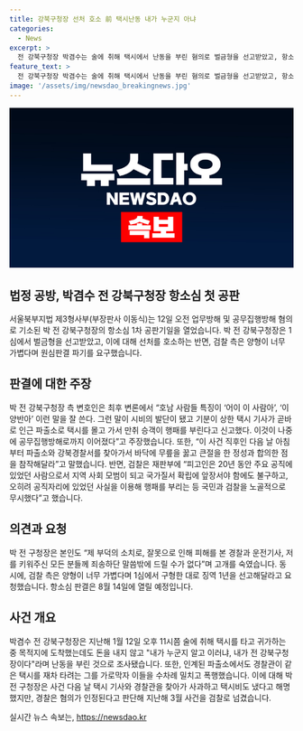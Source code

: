 ```yaml
---
title: 강북구청장 선처 호소 前 택시난동 내가 누군지 아냐
categories:
  - News
excerpt: >
  전 강북구청장 박겸수는 술에 취해 택시에서 난동을 부린 혐의로 벌금형을 선고받았고, 항소심에서 원심 형량이 무겁다며 선처를 호소했다. 판결에 불복한 쌍방이 항소를 했으며, 변호인은 사건의 발단을 설명하고 선처를 요청했다. 검찰은 양형이 가볍다며 징역 1년을 요청했고, 항소심 선고 공판은 8월 14일에 열린다. 박 전 구청장은 자괴감과 자책감을 호소하며 사건 이후 힘든 시간을 보냈다고 전했다.
feature_text: >
  전 강북구청장 박겸수는 술에 취해 택시에서 난동을 부린 혐의로 벌금형을 선고받았고, 항소심에서 원심 형량이 무겁다며 선처를 호소했다. 판결에 불복한 쌍방이 항소를 했으며, 변호인은 사건의 발단을 설명하고 선처를 요청했다. 검찰은 양형이 가볍다며 징역 1년을 요청했고, 항소심 선고 공판은 8월 14일에 열린다. 박 전 구청장은 자괴감과 자책감을 호소하며 사건 이후 힘든 시간을 보냈다고 전했다.
image: '/assets/img/newsdao_breakingnews.jpg'
---
```


<p><img src="/assets/img/newsdao_breakingnews.jpg" alt="koreaapp 속보" /></p>

<h2 data-ke-size="size26">법정 공방, 박겸수 전 강북구청장 항소심 첫 공판</h2>

<p data-ke-size="size16">서울북부지법 제3형사부(부장판사 이동식)는 12일 오전 업무방해 및 공무집행방해 혐의로 기소된 박 전 강북구청장의 항소심 1차 공판기일을 열었습니다. 박 전 강북구청장은 1심에서 벌금형을 선고받았고, 이에 대해 선처를 호소하는 반면, 검찰 측은 양형이 너무 가볍다며 원심판결 파기를 요구했습니다.</p>

<h2 data-ke-size="size26">판결에 대한 주장</h2>

<p data-ke-size="size16">박 전 강북구청장 측 변호인은 최후 변론에서 “호남 사람들 특징이 ‘어이 이 사람아’, ‘이 양반아’ 이런 말을 잘 쓴다. 그런 말이 시비의 발단이 됐고 기분이 상한 택시 기사가 곧바로 인근 파출소로 택시를 몰고 가서 만취 승객이 행패를 부린다고 신고했다. 이것이 나중에 공무집행방해로까지 이어졌다”고 주장했습니다. 또한, “이 사건 직후인 다음 날 아침부터 파출소와 강북경찰서를 찾아가서 바닥에 무릎을 꿇고 큰절을 한 정성과 합의한 점을 참작해달라”고 말했습니다. 반면, 검찰은 재판부에 “피고인은 20년 동안 주요 공직에 있었던 사람으로서 지역 사회 모범이 되고 국가질서 확립에 앞장서야 함에도 불구하고, 오히려 공직자리에 있었던 사실을 이용해 행패를 부리는 등 국민과 검찰을 노골적으로 무시했다”고 했습니다.</p>

<h2 data-ke-size="size26">의견과 요청</h2>

<p data-ke-size="size16">박 전 구청장은 본인도 “제 부덕의 소치로, 잘못으로 인해 피해를 본 경찰과 운전기사, 저를 키워주신 모든 분들께 죄송하단 말씀밖에 드릴 수가 없다”며 고개를 숙였습니다. 동시에, 검찰 측은 양형이 너무 가볍다며 1심에서 구형한 대로 징역 1년을 선고해달라고 요청했습니다. 항소심 판결은 8월 14일에 열릴 예정입니다.</p>

<h2 data-ke-size="size26">사건 개요</h2>

<p data-ke-size="size16">박겸수 전 강북구청장은 지난해 1월 12일 오후 11시쯤 술에 취해 택시를 타고 귀가하는 중 목적지에 도착했는데도 돈을 내지 않고 "내가 누군지 알고 이러냐, 내가 전 강북구청장이다"라며 난동을 부린 것으로 조사됐습니다. 또한, 인계된 파출소에서도 경찰관이 같은 택시를 재차 타려는 그를 가로막자 이들을 수차례 밀치고 폭행했습니다. 이에 대해 박 전 구청장은 사건 다음 날 택시 기사와 경찰관을 찾아가 사과하고 택시비도 냈다고 해명했지만, 경찰은 혐의가 인정된다고 판단해 지난해 3월 사건을 검찰로 넘겼습니다.</p>
실시간 뉴스 속보는, <a href="https://newsdao.kr" rel="dofollow">https://newsdao.kr</a>


